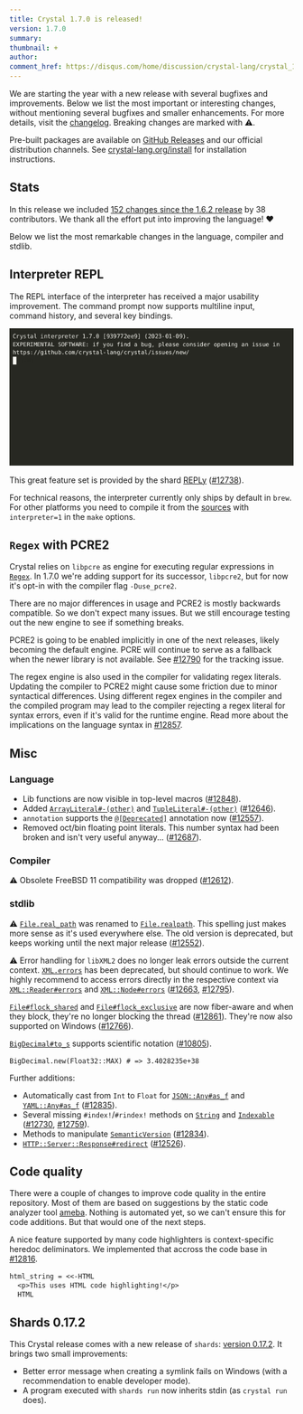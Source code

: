 ```yaml
---
title: Crystal 1.7.0 is released!
version: 1.7.0
summary:
thumbnail: +
author:
comment_href: https://disqus.com/home/discussion/crystal-lang/crystal_170_is_released/
---
```


We are starting the year with a new release with several bugfixes and improvements. Below we list the most important or interesting changes, without mentioning several bugfixes and smaller enhancements. For more details, visit the [changelog](https://github.com/crystal-lang/crystal/releases/tag/1.7.0). Breaking changes are marked with ⚠️.

Pre-built packages are available on [GitHub Releases](https://github.com/crystal-lang/crystal/releases/tag/1.7.0) and our official distribution channels.
See [crystal-lang.org/install](https://crystal-lang.org/install/) for installation instructions.

## Stats

In this release we included [152 changes since the 1.6.2 release](https://github.com/crystal-lang/crystal/pulls?q=is%3Apr+milestone%3A1.7.0) by 38 contributors. We thank all the effort put into improving the language! ❤️

Below we list the most remarkable changes in the language, compiler and stdlib.

## Interpreter REPL

The REPL interface of the interpreter has received a major usability improvement.
The command prompt now supports multiline input, command history, and several key bindings.

![asciicast](/assets/blog/2023-01-09-interpreter-repl-asciicast.gif)

This great feature set is provided by the shard [REPLy](https://github.com/I3oris/reply) ([#12738](https://github.com/crystal-lang/crystal/pull/12738)).

For technical reasons, the interpreter currently only ships by default in `brew`. For other platforms you need to compile it from the [sources](https://crystal-lang.org/install/from_sources/) with `interpreter=1` in the `make` options.

## `Regex` with PCRE2

Crystal relies on `libpcre` as engine for executing regular expressions in [`Regex`](https://crystal-lang.org/api/1.7.0/Regex.html).
In 1.7.0 we're adding support for its successor, `libpcre2`, but for now it's opt-in with the compiler flag `-Duse_pcre2`.

There are no major differences in usage and PCRE2 is mostly backwards compatible.
So we don't expect many issues. But we still encourage testing out the new
engine to see if something breaks.

PCRE2 is going to be enabled implicitly in one of the next releases, likely
becoming the default engine. PCRE will continue to serve as a fallback when the newer library is not available.
See [#12790](https://github.com/crystal-lang/crystal/issues/12790) for the tracking issue.

The regex engine is also used in the compiler for validating regex literals. Updating the compiler to PCRE2 might cause
some friction due to minor syntactical differences. Using different regex engines in the compiler and the compiled program
may lead to the compiler rejecting a regex literal for syntax errors, even if it's valid for the runtime engine.
Read more about the implications on the language syntax in [#12857](https://github.com/crystal-lang/crystal/issues/12857).

## Misc

### Language

- Lib functions are now visible in top-level macros ([#12848](https://github.com/crystal-lang/crystal/pull/12848)).
- Added [`ArrayLiteral#-(other)`](https://crystal-lang.org/api/1.7.0/Crystal/Macros/ArrayLiteral.html#-(other:ArrayLiteral):ArrayLiteral-instance-method) and [`TupleLiteral#-(other)`](https://crystal-lang.org/api/1.7.0/Crystal/Macros/TupleLiteral.html#-(other:TupleLiteral):TupleLiteral-instance-method) ([#12646](https://github.com/crystal-lang/crystal/pull/12646)).
- `annotation` supports the [`@[Deprecated]`](https://crystal-lang.org/api/1.7.0/Deprecated.html) annotation now ([#12557](https://github.com/crystal-lang/crystal/pull/12557)).
- Removed oct/bin floating point literals. This number syntax had been broken and isn't very useful anyway... ([#12687](https://github.com/crystal-lang/crystal/pull/12687)).

### Compiler

⚠️ Obsolete FreeBSD 11 compatibility was dropped ([#12612](https://github.com/crystal-lang/crystal/pull/12612)).

### stdlib

⚠️ [`File.real_path`](https://crystal-lang.org/api/1.7.0/File.html#real_path%28path%3APath%7CString%29%3AString-class-method) was renamed to [`File.realpath`](https://crystal-lang.org/api/1.7.0/File.html#realpath%28path%3APath%7CString%29%3AString-class-method). This spelling just makes more sense as it's used everywhere else. The old version is deprecated, but keeps working until the next major release ([#12552](https://github.com/crystal-lang/crystal/pull/12552)).

⚠️ Error handling for `libXML2` does no longer leak errors outside the current context. [`XML.errors`](https://crystal-lang.org/api/1.7.0/XML/Error.html#errors%3AArray(XML%3A%3AError)%3F-class-method) has been deprecated, but should continue to work. We highly recommend to access errors directly in the respective context via [`XML::Reader#errors`](https://crystal-lang.org/api/1.7.0/XML/Reader.html#errors%28Array%28XML%3A%3AError%29-instance-method) and [`XML::Node#errors`](https://crystal-lang.org/api/1.7.0/XML/Node.html#errors%3AArray%28XML%3A%3AError%29%7CNil-instance-method) ([#12663](https://github.com/crystal-lang/crystal/pull/12663), [#12795](https://github.com/crystal-lang/crystal/pull/12795)).

[`File#flock_shared`](https://crystal-lang.org/api/1.7.0/IO/FileDescriptor.html#flock_shared%28blocking%3Dtrue%29%3ANil-instance-method) and [`File#flock_exclusive`](https://crystal-lang.org/api/1.7.0/IO/FileDescriptor.html#flock_exclusive%28blocking%3Dtrue%29%3ANil-instance-method) are now fiber-aware and when they block, they're no longer blocking the thread ([#12861](https://github.com/crystal-lang/crystal/pull/12861)).
They're now also supported on Windows ([#12766](https://github.com/crystal-lang/crystal/pull/12766)).

[`BigDecimal#to_s`](https://crystal-lang.org/api/1.7.0/BigDecimal.html#to_s(io:IO):Nil-instance-method) supports scientific notation ([#10805](https://github.com/crystal-lang/crystal/pull/10805)).

```crystal
BigDecimal.new(Float32::MAX) # => 3.4028235e+38
```

Further additions:

- Automatically cast from `Int` to `Float` for [`JSON::Any#as_f`](https://crystal-lang.org/api/1.7.0/JSON/Any.html#as_f:Float64-instance-method) and [`YAML::Any#as_f`](https://crystal-lang.org/api/1.7.0/YAML/Any.html#as_f:Float64-instance-method) ([#12835](https://github.com/crystal-lang/crystal/pull/12835)).
- Several missing `#index!`/`#rindex!` methods on [`String`](https://crystal-lang.org/api/1.7.0/String.html) and [`Indexable`](https://crystal-lang.org/api/1.7.0/Indexable.html) ([#12730](https://github.com/crystal-lang/crystal/pull/12730), [#12759](https://github.com/crystal-lang/crystal/pull/12759)).
- Methods to manipulate [`SemanticVersion`](https://crystal-lang.org/api/1.7.0/SemanticVersion.html) ([#12834](https://github.com/crystal-lang/crystal/pull/12834)).
- [`HTTP::Server::Response#redirect`](https://crystal-lang.org/api/1.7.0/HTTP/Server/Response.html#redirect%28location%3AString%7CURI%2Cstatus%3AHTTP%3A%3AStatus%3D%3Afound%29-instance-method) ([#12526](https://github.com/crystal-lang/crystal/pull/12526)).

## Code quality

There were a couple of changes to improve code quality in the entire repository.
Most of them are based on suggestions by the static code analyzer tool [ameba](https://github.com/crystal-ameba/ameba).
Nothing is automated yet, so we can't ensure this for code additions. But that would one of the next steps.

A nice feature supported by many code highlighters is context-specific heredoc deliminators. We implemented that accross the code base in [#12816](https://github.com/crystal-lang/crystal/pull/12816).

<div class="language-crystal highlighter-rouge"><div class="highlight"><pre class="code_section"><code><span class="n">html_string</span> <span class="o">=</span> <span class="o">&lt;&lt;-</span><span class="no">HTML</span><span class="sh">
  <span class="nt">&lt;p&gt;</span>This uses HTML code highlighting!<span class="nt">&lt;/p&gt;</span>
</span><span class="no">  HTML</span>
</code></pre></div></div>

## Shards 0.17.2

This Crystal release comes with a new release of `shards`: [version 0.17.2](https://github.com/crystal-lang/shards/releases/tag/v0.17.2).
It brings two small improvements:

- Better error message when creating a symlink fails on Windows (with a recommendation to enable developer mode).
- A program executed with `shards run` now inherits stdin (as `crystal run` does).
